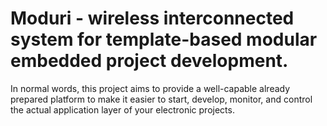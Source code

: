 # Moduri - wireless interconnected system for template-based modular embedded project development.

In normal words, this project aims to provide a well-capable already prepared platform to make it easier to start, develop, monitor, and control the actual application layer of your electronic projects.
